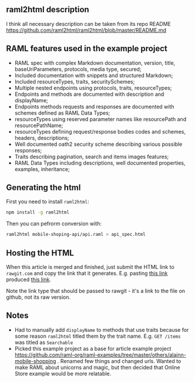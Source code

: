 ## raml2html description

I think all necessary description can be taken from its repo README https://github.com/raml2html/raml2html/blob/master/README.md

## RAML features used in the example project

* RAML spec with complex Markdown documentation, version, title, baseUriParameters, protocols, media type, secured;
* Included documentation with snippets and structured Markdown;
* Included resourceTypes, traits, securitySchemes;
* Multiple nested endpoints using protocols, traits, resourceTypes;
* Endpoints and methods are documented with description and displayName;
* Endpoints methods requests and responses are documented with schemes defined as RAML Data Types;
* resourceTypes using reserved parameter names like resourcePath and resourcePathName;
* resourceTypes defining request/response bodies codes and schemes, headers, descriptions;
* Well documented oath2 security scheme describing various possible responses;
* Traits describing pagination, search and items images features;
* RAML Data Types including descriptions, well documented properties, examples, inheritance;

## Generating the html

First you need to install `raml2html`:

```sh
npm install -g raml2html
```

Then you can pefrorm conversion with:

```sh
raml2html mobile-shoping-api/api.raml > api_spec.html
```

## Hosting the HTML

When this article is merged and finished, just submit the HTML link to `rawgit.com` and copy the link that it generates.
E.g. pasting [this link](https://github.com/postatum/raml-playground/blob/raml2html-outstanding-docs/raml2html-outstanding-docs/api_spec.html) produced [this link](https://rawgit.com/postatum/raml-playground/raml2html-outstanding-docs/raml2html-outstanding-docs/api_spec.html).

Note the link type that should be passed to rawgit - it's a link to the file on github, not its raw version.

## Notes

* Had to manually add `displayName` to methods that use traits because for some reason `raml2html` titled them by the trait name. E.g. `GET /items` was titled as `Searchable`
* Picked this example project as a base for article example project https://github.com/raml-org/raml-examples/tree/master/others/alainn-mobile-shopping . Renamed few things and changed urls. Wanted to make RAML about unicorns and magic, but then decided that Online Store example would be more relatable.